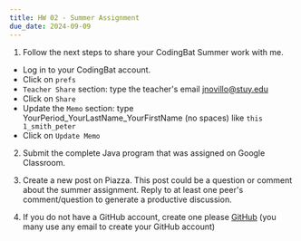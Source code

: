 ```yaml
---
title: HW 02 - Summer Assignment
due_date: 2024-09-09
---
```



1. Follow the next steps to share your CodingBat Summer work with me.
* Log in to your CodingBat account.
* Click on ```prefs```
* ```Teacher Share``` section: type the teacher's email jnovillo@stuy.edu
* Click on ```Share```
* Update the ```Memo``` section: type YourPeriod_YourLastName_YourFirstName (no spaces) like ```this 1_smith_peter```
* Click on ```Update Memo```

2. Submit the complete Java program that was assigned on Google Classroom.

3. Create a new post on Piazza. This post could be a question or comment about the summer assignment. Reply to at least one peer's comment/question to generate a productive discussion.

4. If you do not have a GitHub account, create one please [GitHub](https://github.com/) (you many use any email to create your GitHub account)
